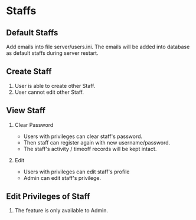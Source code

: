 # Staffs

## Default Staffs

Add emails into file server/users.ini.
The emails will be added into database as default staffs during server restart.

## Create Staff

1. User is able to create other Staff.
2. User cannot edit other Staff.

## View Staff

1. Clear Password

   - Users with privileges can clear staff's password.
   - Then staff can register again with new username/password.
   - The staff's activity / timeoff records will be kept intact.

2. Edit

   - Users with privileges can edit staff's profile
   - Admin can edit staff's privilege.

## Edit Privileges of Staff

1. The feature is only available to Admin.
